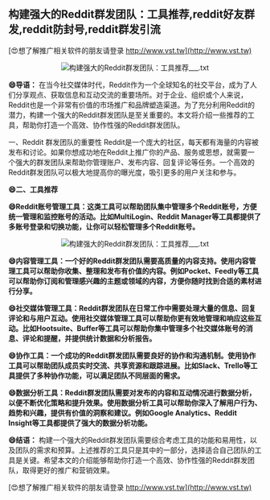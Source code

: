 ## **构建强大的Reddit群发团队：工具推荐,reddit好友群发,reddit防封号,reddit群发引流**

[😍想了解推广相关软件的朋友请登录 http://www.vst.tw](http://www.vst.tw)

 <center><img src="https://vst.tw/MP4/tuiguang/png/3.png" alt="构建强大的Reddit群发团队：工具推荐___.txt"></center>

**😄导语：**
在当今社交媒体时代，Reddit作为一个全球知名的社交平台，成为了人们分享观点、获取信息和互动交流的重要场所。对于企业、组织或个人来说，Reddit也是一个非常有价值的市场推广和品牌塑造渠道。为了充分利用Reddit的潜力，构建一个强大的Reddit群发团队是至关重要的。本文将介绍一些推荐的工具，帮助你打造一个高效、协作性强的Reddit群发团队。

一、Reddit 群发团队的重要性
Reddit是一个庞大的社区，每天都有海量的内容被发布和讨论。如果你想成功地在Reddit上推广你的产品、服务或思想，就需要一个强大的群发团队来帮助你管理账户、发布内容、回复评论等任务。一个高效的Reddit群发团队可以极大地提高你的曝光度，吸引更多的用户关注和参与。

**😄二、工具推荐**

**😄Reddit账号管理工具：这类工具可以帮助团队集中管理多个Reddit账号，方便统一管理和监控账号的活动。比如MultiLogin、Reddit Manager等工具都提供了多账号登录和切换功能，让你可以轻松管理多个Reddit账号。**

 <center><img src="https://vst.tw/MP4/tuiguang/png/4.png" alt="构建强大的Reddit群发团队：工具推荐___.txt"></center>

**😄内容管理工具：一个好的Reddit群发团队需要高质量的内容支持。使用内容管理工具可以帮助你收集、整理和发布有价值的内容。例如Pocket、Feedly等工具可以帮助你订阅和管理感兴趣的主题或领域的内容，方便你随时找到合适的素材进行分享。**

**😄社交媒体管理工具：Reddit群发团队在日常工作中需要处理大量的信息、回复评论和与用户互动。使用社交媒体管理工具可以帮助你更有效地管理和响应这些互动。比如Hootsuite、Buffer等工具可以帮助你集中管理多个社交媒体账号的消息、评论和提醒，并提供统计数据和分析报告。**

**😄协作工具：一个成功的Reddit群发团队需要良好的协作和沟通机制。使用协作工具可以帮助团队成员实时交流、共享资源和跟踪进展。比如Slack、Trello等工具提供了多种协作功能，可以满足团队不同层面的需求。**

**😄数据分析工具：Reddit群发团队需要对发布的内容和互动情况进行数据分析，以便不断优化策略和提升效果。使用数据分析工具可以帮助你深入了解用户行为、趋势和兴趣，提供有价值的洞察和建议。例如Google Analytics、Reddit Insight等工具都提供了强大的数据分析功能。**

**😄结语：**
构建一个强大的Reddit群发团队需要综合考虑工具的功能和易用性，以及团队的需求和预算。上述推荐的工具只是其中的一部分，选择适合自己团队的工具是关键。希望本文的介绍能够帮助你打造一个高效、协作性强的Reddit群发团队，取得更好的推广和营销效果。

[😍想了解推广相关软件的朋友请登录 http://www.vst.tw](http://www.vst.tw)




